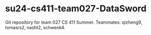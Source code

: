 # su24-cs411-team027-DataSword
Git repository for team 027 CS 411 Summer. Teammates: qizheng9, tomasrs2, nasht2, schwenk4. 
